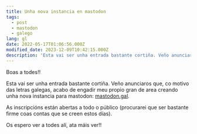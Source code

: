 ```yaml
---
title: Unha nova instancia en mastodon
tags:
  - post
  - mastodon
  - galego
lang: gl
date: 2022-05-17T01:06:56.000Z
modified_date: 2023-12-09T10:42:15.000Z
description: 'Esta vai ser unha entrada bastante cortiña. Veño anunciaros que, co motivo das letras galegas, acabo de engadir meu propio gran de area creando unha nova instancia para mastodon: mastodon.gal'
---
```


Boas a todes!!

Esta vai ser unha entrada bastante cortiña. Veño anunciaros que, co motivo das letras galegas, acabo de engadir meu propio gran de area creando unha nova instancia para mastodon: <a rel="noopener" href="https://mastodon.gal" target="_blank">mastodon.gal</a>.

As inscripcións están abertas a todo o público (procurarei que ser bastante firme coas contas que se creen estos días).

Os espero ver a todes alí, ata máis ver!!
